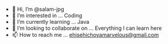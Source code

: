 - 👋 Hi, I’m @salam-jpg
- 👀 I’m interested in ... Coding
- 🌱 I’m currently learning ... Java
- 💞️ I’m looking to collaborate on ... Everything I can learn here 
- 📫 How to reach me ... ehisehichoyamarvelous@gmail.com

<!---
Abdusalam-jpg/Abdusalam-jpg is a ✨ special ✨ repository because its `README.md` (this file) appears on your GitHub profile.
You can click the Preview link to take a look at your changes.
--->
